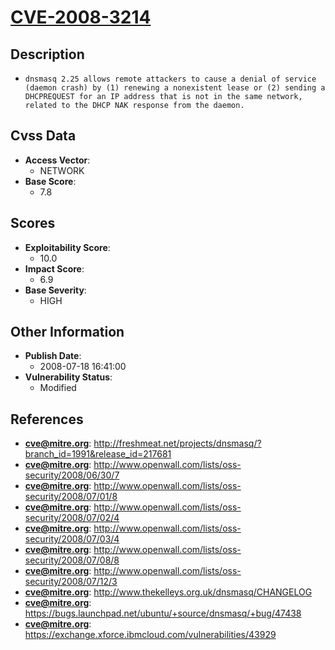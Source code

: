 
# [CVE-2008-3214](http://freshmeat.net/projects/dnsmasq/?branch_id=1991&release_id=217681)

## Description

- `dnsmasq 2.25 allows remote attackers to cause a denial of service (daemon crash) by (1) renewing a nonexistent lease or (2) sending a DHCPREQUEST for an IP address that is not in the same network, related to the DHCP NAK response from the daemon.`

## Cvss Data

- **Access Vector**:
  - NETWORK
- **Base Score**:
  - 7.8

## Scores

- **Exploitability Score**:
  - 10.0
- **Impact Score**:
  - 6.9
- **Base Severity**:
  - HIGH

## Other Information

- **Publish Date**:
  - 2008-07-18 16:41:00
- **Vulnerability Status**:
  - Modified

## References

- **cve@mitre.org**: http://freshmeat.net/projects/dnsmasq/?branch_id=1991&release_id=217681
- **cve@mitre.org**: http://www.openwall.com/lists/oss-security/2008/06/30/7
- **cve@mitre.org**: http://www.openwall.com/lists/oss-security/2008/07/01/8
- **cve@mitre.org**: http://www.openwall.com/lists/oss-security/2008/07/02/4
- **cve@mitre.org**: http://www.openwall.com/lists/oss-security/2008/07/03/4
- **cve@mitre.org**: http://www.openwall.com/lists/oss-security/2008/07/08/8
- **cve@mitre.org**: http://www.openwall.com/lists/oss-security/2008/07/12/3
- **cve@mitre.org**: http://www.thekelleys.org.uk/dnsmasq/CHANGELOG
- **cve@mitre.org**: https://bugs.launchpad.net/ubuntu/+source/dnsmasq/+bug/47438
- **cve@mitre.org**: https://exchange.xforce.ibmcloud.com/vulnerabilities/43929
